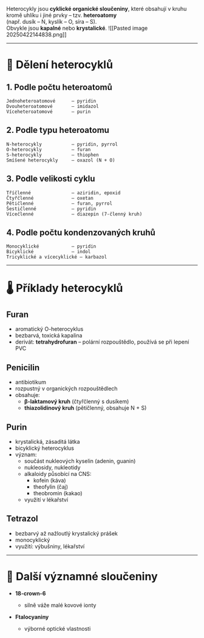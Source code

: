 Heterocykly jsou **cyklické organické sloučeniny**, které obsahují v kruhu kromě uhlíku i jiné prvky – tzv. **heteroatomy**  
(např. dusík – N, kyslík – O, síra – S).  
Obvykle jsou **kapalné** nebo **krystalické**.
![[Pasted image 20250422144838.png]]

---

# 🧬 Dělení heterocyklů

## 1. Podle počtu heteroatomů
    Jednoheteroatomové      – pyridin  
    Dvouheteroatomové       – imidazol  
    Víceheteroatomové       – purin  

## 2. Podle typu heteroatomu
    N-heterocykly           – pyridin, pyrrol  
    O-heterocykly           – furan  
    S-heterocykly           – thiophen  
    Smíšené heterocykly     – oxazol (N + O)  

## 3. Podle velikosti cyklu
    Tříčlenné               – aziridin, epoxid  
    Čtyřčlenné              – oxetan  
    Pětičlenné              – furan, pyrrol  
    Šestičlenné             – pyridin  
    Vícečlenné              – diazepin (7-členný kruh)  

## 4. Podle počtu kondenzovaných kruhů
    Monocyklické            – pyridin  
    Bicyklické              – indol  
    Tricyklické a vícecyklické – karbazol  

---

# 🌡️ Příklady heterocyklů

## Furan  
- aromatický O-heterocyklus  
- bezbarvá, toxická kapalina  
- derivát: **tetrahydrofuran** – polární rozpouštědlo, používá se při lepení PVC  

## Penicilin  
- antibiotikum  
- rozpustný v organických rozpouštědlech  
- obsahuje:  
    - **β-laktamový kruh** (čtyřčlenný s dusíkem)  
    - **thiazolidinový kruh** (pětičlenný, obsahuje N + S)  

## Purin  
- krystalická, zásaditá látka  
- bicyklický heterocyklus  
- význam:  
    - součást nukleových kyselin (adenin, guanin)  
    - nukleosidy, nukleotidy  
    - alkaloidy působící na CNS:  
        - kofein (káva)  
        - theofylin (čaj)  
        - theobromin (kakao)  
    - využití v lékařství  

## Tetrazol  
- bezbarvý až nažloutlý krystalický prášek  
- monocyklický  
- využití: výbušniny, lékařství  

---

# 🧪 Další významné sloučeniny

- **18-crown-6**  
    - silně váže malé kovové ionty  

- **Ftalocyaniny**  
    - výborné optické vlastnosti
